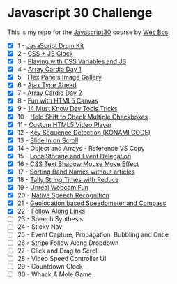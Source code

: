 # Javascript 30 Challenge
This is my repo for the [Javascript30](https://javascript30.com/) course by [Wes Bos](https://github.com/wesbos).

- [x] 1 - [JavaScript Drum Kit](https://github.com/forral/javascript30-challenge/tree/master/01-js-drum-kit)
- [x] 2 - [CSS + JS Clock](https://github.com/forral/javascript30-challenge/tree/master/02-css-js-clock)
- [x] 3 - [Playing with CSS Variables and JS](https://github.com/forral/javascript30-challenge/tree/master/03-playing-css-variables-js)
- [x] 4 - [Array Cardio Day 1](https://github.com/forral/javascript30-challenge/tree/master/04-array-cardio-day-1)
- [x] 5 - [Flex Panels Image Gallery](https://github.com/forral/javascript30-challenge/blob/master/05-flex-panels-image-gallery/index.html)
- [x] 6 - [Ajax Type Ahead](https://github.com/forral/javascript30-challenge/tree/master/06-ajax-type-ahead)
- [x] 7 - [Array Cardio Day 2](https://github.com/forral/javascript30-challenge/tree/master/07-array-cardio-day-2)
- [x] 8 - [Fun with HTML5 Canvas](https://github.com/forral/javascript30-challenge/tree/master/08-fun-with-html5-canvas)
- [x] 9 - [14 Must Know Dev Tools Tricks](https://github.com/forral/javascript30-challenge/tree/master/09-14-must-know-dev-tools-tricks)
- [x] 10 - [Hold Shift to Check Multiple Checkboxes](https://github.com/forral/javascript30-challenge/tree/master/10-hold-shift-to-check-multiple-checkboxes)
- [x] 11 - [Custom HTML5 Video Player](https://github.com/forral/javascript30-challenge/tree/master/11-custom-html5-video-player)
- [x] 12 - [Key Sequence Detection (KONAMI CODE)](https://github.com/forral/javascript30-challenge/tree/master/12-key-sequence-detection)
- [x] 13 - [Slide In on Scroll](https://github.com/forral/javascript30-challenge/tree/master/13-slide-in-on-scroll)
- [x] 14 - Object and Arrays - Reference VS Copy
- [x] 15 - [LocalStorage and Event Delegation](https://github.com/forral/javascript30-challenge/tree/master/15-localstorage-and-event-delegation)
- [x] 16 - [CSS Text Shadow Mouse Move Effect](https://github.com/forral/javascript30-challenge/tree/master/16-mouse-move-shadow)
- [x] 17 - [Sorting Band Names without articles](https://github.com/forral/javascript30-challenge/tree/master/17-sort-without-articles)
- [x] 18 - [Tally String Times with Reduce](https://github.com/forral/javascript30-challenge/tree/master/18-tally-string-times-with-reduce)
- [x] 19 - [Unreal Webcam Fun](https://github.com/forral/javascript30-challenge/tree/master/19-unreal-webcam-fun)
- [x] 20 - [Native Speech Recognition](https://github.com/forral/javascript30-challenge/tree/master/20-native-speech-recognition)
- [x] 21 - [Geolocation based Speedometer and Compass](https://github.com/forral/javascript30-challenge/tree/master/21-geolocation-based-speedometer-compass)
- [x] 22 - [Follow Along Links](https://github.com/forral/javascript30-challenge/tree/master/22-follow-along-links)
- [ ] 23 - Speech Synthesis
- [ ] 24 - Sticky Nav
- [ ] 25 - Event Capture, Propagation, Bubbling and Once
- [ ] 26 - Stripe Follow Along Dropdown
- [ ] 27 - Click and Drag to Scroll
- [ ] 28 - Video Speed Controller UI
- [ ] 29 - Countdown Clock
- [ ] 30 - Whack A Mole Game